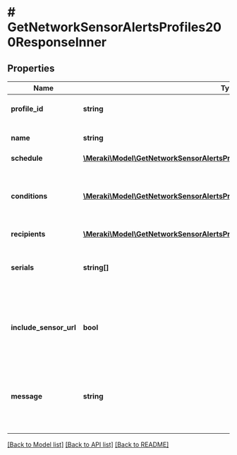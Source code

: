 # # GetNetworkSensorAlertsProfiles200ResponseInner

## Properties

Name | Type | Description | Notes
------------ | ------------- | ------------- | -------------
**profile_id** | **string** | ID of the sensor alert profile. | [optional]
**name** | **string** | Name of the sensor alert profile. | [optional]
**schedule** | [**\Meraki\Model\GetNetworkSensorAlertsProfiles200ResponseInnerSchedule**](GetNetworkSensorAlertsProfiles200ResponseInnerSchedule.md) |  | [optional]
**conditions** | [**\Meraki\Model\GetNetworkSensorAlertsProfiles200ResponseInnerConditionsInner[]**](GetNetworkSensorAlertsProfiles200ResponseInnerConditionsInner.md) | List of conditions that will cause the profile to send an alert. |
**recipients** | [**\Meraki\Model\GetNetworkSensorAlertsProfiles200ResponseInnerRecipients**](GetNetworkSensorAlertsProfiles200ResponseInnerRecipients.md) |  | [optional]
**serials** | **string[]** | List of device serials assigned to this sensor alert profile. | [optional]
**include_sensor_url** | **bool** | Include dashboard link to sensor in messages (default: true). | [optional]
**message** | **string** | A custom message that will appear in email and text message alerts. | [optional]

[[Back to Model list]](../../README.md#models) [[Back to API list]](../../README.md#endpoints) [[Back to README]](../../README.md)
